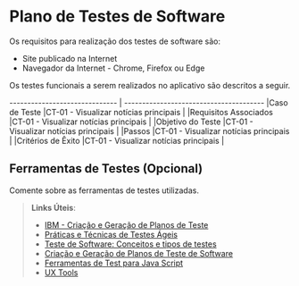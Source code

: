 # Plano de Testes de Software

Os requisitos para realização dos testes de software são:
- Site publicado na Internet
- Navegador da Internet - Chrome, Firefox ou Edge

Os testes funcionais a serem realizados no aplicativo são descritos a seguir.
               
------------------------------ | ---------------------------------------
|Caso de Teste                 |CT-01 - Visualizar notícias principais  |
|Requisitos Associados         |CT-01 - Visualizar notícias principais  |
|Objetivo do Teste             |CT-01 - Visualizar notícias principais  |
|Passos                        |CT-01 - Visualizar notícias principais  |
|Critérios de Êxito            |CT-01 - Visualizar notícias principais  |

## Ferramentas de Testes (Opcional)

Comente sobre as ferramentas de testes utilizadas.
 
> **Links Úteis**:
> - [IBM - Criação e Geração de Planos de Teste](https://www.ibm.com/developerworks/br/local/rational/criacao_geracao_planos_testes_software/index.html)
> - [Práticas e Técnicas de Testes Ágeis](http://assiste.serpro.gov.br/serproagil/Apresenta/slides.pdf)
> -  [Teste de Software: Conceitos e tipos de testes](https://blog.onedaytesting.com.br/teste-de-software/)
> - [Criação e Geração de Planos de Teste de Software](https://www.ibm.com/developerworks/br/local/rational/criacao_geracao_planos_testes_software/index.html)
> - [Ferramentas de Test para Java Script](https://geekflare.com/javascript-unit-testing/)
> - [UX Tools](https://uxdesign.cc/ux-user-research-and-user-testing-tools-2d339d379dc7)
